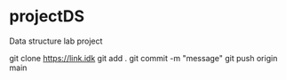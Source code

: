 # projectDS
Data structure lab project


git clone https://link.idk
git add .
git commit -m "message"
git push origin main
